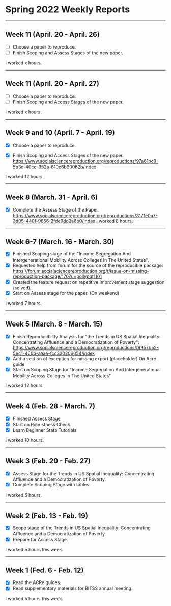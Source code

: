# Spring 2022 Weekly Reports
---

## Week 11 (April. 20 - April. 26)

- [ ] Choose a paper to reproduce.
- [ ] Finish Scoping and Assess Stages of the new paper. 

I worked x hours.

---

## Week 11 (April. 20 - April. 27)

- [ ] Choose a paper to reproduce.
- [ ] Finish Scoping and Access Stages of the new paper. 

I worked x hours.

---

## Week 9 and 10 (April. 7 - April. 19)

- [x] Choose a paper to reproduce.
- [x] Finish Scoping and Access Stages of the new paper. https://www.socialsciencereproduction.org/reproductions/97a61bc9-5b3c-40cc-952a-810e6b90062b/index


I worked 12 hours.

---

## Week 8 (March. 31 - April. 6)

- [x] Complete the Assess Stage of the Paper. https://www.socialsciencereproduction.org/reproductions/3171e0a7-3d05-440f-9856-2fde9dd2a6b0/index
I worked 8 hours.

---

## Week 6-7 (March. 16 - March. 30)

- [x] Finished Scoping stage of the "Income Segregation And Intergenerational Mobility Across Colleges In The United States".
- [x] Requested help from forum for the source of the reproducible package: https://forum.socialsciencereproduction.org/t/issue-on-missing-reproduction-package/170?u=pollypqt1101
- [x] Created the feature request on repetitive improvement stage suggestion (solved).
- [x] Start on Assess stage for the paper. (On weekend)

I worked 7 hours.

---

## Week 5 (March. 8 - March. 15)

- [x] Finish Reproducibility Analysis for "the Trends in US Spatial Inequality: Concentrating Affluence and a Democratization of Poverty": https://www.socialsciencereproduction.org/reproductions/f9957b52-5e41-460b-aaae-fcc320206054/index 
- [x] Add a section of exception for missing export (placeholder) On Acre guide
- [x] Start on Scoping Stage for "Income Segregation And Intergenerational Mobility Across Colleges In The United States"

I worked 12 hours.

---

## Week 4 (Feb. 28 - March. 7)

- [x] Finished Assess Stage
- [x] Start on Robustness Check.
- [x] Learn Beginner Stata Tutorials.

I worked 10 hours.

---

## Week 3 (Feb. 20 - Feb. 27)

- [x] Assess Stage for  the Trends in US Spatial Inequality: Concentrating Affluence and a Democratization of Poverty.
- [x] Complete Scoping Stage with tables.

I worked 5 hours.

---

## Week 2 (Feb. 13 - Feb. 19)

- [x] Scope stage of the Trends in US Spatial Inequality: Concentrating Affluence and a Democratization of Poverty.
- [x] Prepare for Access Stage.

I worked 5 hours this week.

---

## Week 1 (Fed. 6 - Feb. 12)

- [x] Read the ACRe guides.
- [x] Read supplementary materials for BITSS annual meeting.

I worked 5 hours this week.

